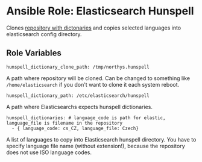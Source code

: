 # Ansible Role: Elasticsearch Hunspell

Clones [repository with dictonaries](https://github.com/titoBouzout/Dictionaries.git) and copies selected languages into elasticsearch config directory.

## Role Variables

```
hunspell_dictionary_clone_path: /tmp/northys.hunspell
```
A path where repository will be cloned. Can be changed to something like `/home/elasticsearch` if you don't want to clone it each system reboot.

```
hunspell_dictionary_path: /etc/elasticsearch/hunspell
```

A path where Elasticsearchs expects hunspell dictionaries.

```
hunspell_dictionaries: # language_code is path for elastic, language_file is filename in the repository
  - { language_code: cs_CZ, language_file: Czech}
```

A list of languages to copy into Elasticsearch hunspell directory. You have to specify language file name (without extension!), because the repository does not use ISO language codes.
